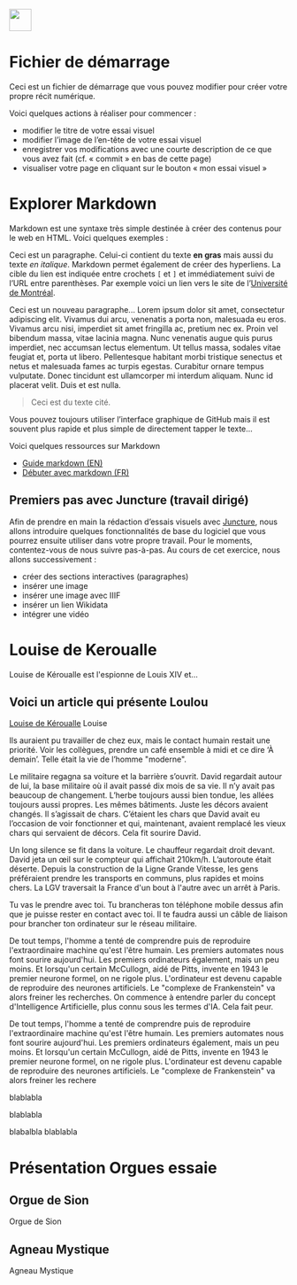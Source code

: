 <a href="https://juncture-digital.org"><img src="https://raw.githubusercontent.com/digitalArtHistory/recits-numeriques/main/images/btn_juncture.svg" style="height:40px"></a>

<param ve-config 
       title="depart" 
       banner="/images/ViennaDioscoridesFolio483vBirds.jpg" 
       layout="vertical">

# Fichier de démarrage

Ceci est un fichier de démarrage que vous pouvez modifier pour créer votre propre récit numérique.

Voici quelques actions à réaliser pour commencer :
- modifier le titre de votre essai visuel
- modifier l’image de l’en-tête de votre essai visuel
- enregistrer vos modifications avec une courte description de ce que vous avez fait (cf. « commit » en bas de cette page)
- visualiser votre page en cliquant sur le bouton « mon essai visuel »

# Explorer Markdown

Markdown est une syntaxe très simple destinée à créer des contenus pour le web en HTML. Voici quelques exemples :


Ceci est un paragraphe. Celui-ci contient du texte **en gras** mais aussi du texte *en italique*. Markdown permet également de créer des hyperliens. La cible du lien est indiquée entre crochets `[` et `]` et immédiatement suivi de l’URL entre parenthèses. Par exemple voici un lien vers le site de l’[Université de Montréal](http://www.umontreal.ca).


Ceci est un nouveau paragraphe...  Lorem ipsum dolor sit amet, consectetur adipiscing elit. Vivamus dui arcu, venenatis a porta non, malesuada eu eros. Vivamus arcu nisi, imperdiet sit amet fringilla ac, pretium nec ex. Proin vel bibendum massa, vitae lacinia magna. Nunc venenatis augue quis purus imperdiet, nec accumsan lectus elementum. Ut tellus massa, sodales vitae feugiat et, porta ut libero. Pellentesque habitant morbi tristique senectus et netus et malesuada fames ac turpis egestas. Curabitur ornare tempus vulputate. Donec tincidunt est ullamcorper mi interdum aliquam. Nunc id placerat velit. Duis et est nulla. 
<param ve-video id="jXYgI7jG7Bw" title="The Oldest Playable Organ in the World, basilique de Valère à Sion" start="2" />

<param ve-image 
    manifest="https://gallica.bnf.fr/iiif/ark:/12148/btv1b6904204f/manifest.json" />

> Ceci est du texte cité.

Vous pouvez toujours utiliser l’interface graphique de GitHub mais il est souvent plus rapide et plus simple de directement tapper le texte...

Voici quelques ressources sur Markdown
- [Guide markdown (EN)](https://docs.github.com/en/get-started/writing-on-github/getting-started-with-writing-and-formatting-on-github/basic-writing-and-formatting-syntax)
- [Débuter avec markdown (FR)](https://programminghistorian.org/fr/lecons/debuter-avec-markdown)

## Premiers pas avec Juncture (travail dirigé)

Afin de prendre en main la rédaction d’essais visuels avec [Juncture](https://juncture-digital.org/), nous allons introduire quelques fonctionnalités de base du logiciel que vous pourrez ensuite utiliser dans votre propre travail. Pour le moments, contentez-vous de nous suivre pas-à-pas. Au cours de cet exercice, nous allons successivement :
- créer des sections interactives (paragraphes)
- insérer une image
- insérer une image avec IIIF
- insérer un lien Wikidata
- intégrer une vidéo

# Louise de Keroualle

 

Louise de Kéroualle est l'espionne de Louis XIV et...


## Voici un article qui présente Loulou

[Louise de Kéroualle](https://fr.wikipedia.org/wiki/Louise_Ren%C3%A9e_de_Penanco%C3%ABt_de_Keroual) 
Louise
<param ve-image url="https://upload.wikimedia.org/wikipedia/commons/0/08/Louise_de_K%C3%A9roualle_by_Pierre_Mignard.png" />

Ils auraient pu travailler de chez eux, mais le contact humain restait une priorité. Voir les collègues, prendre un café ensemble à midi et ce dire ‘À demain’. Telle était la vie de l’homme "moderne".
<param ve-image url="https://upload.wikimedia.org/wikipedia/commons/0/08/Louise_de_K%C3%A9roualle_by_Pierre_Mignard.png" />

Le militaire regagna sa voiture et la barrière s’ouvrit. David regardait autour de lui, la base militaire où il avait passé dix mois de sa vie. Il n’y avait pas beaucoup de changement. L’herbe toujours aussi bien tondue, les allées toujours aussi propres. Les mêmes bâtiments. Juste les décors avaient changés. Il s’agissait de chars. C’étaient les chars que David avait eu l’occasion de voir fonctionner et qui, maintenant, avaient remplacé les vieux chars qui servaient de décors. Cela fit sourire David.
<param ve-image url="https://upload.wikimedia.org/wikipedia/commons/0/08/Louise_de_K%C3%A9roualle_by_Pierre_Mignard.png" />

Un long silence se fit dans la voiture. Le chauffeur regardait droit devant. David jeta un œil sur le compteur qui affichait 210km/h. L’autoroute était déserte. Depuis la construction de la Ligne Grande Vitesse, les gens préféraient prendre les transports en communs, plus rapides et moins chers. La LGV traversait la France d'un bout à l'autre avec un arrêt à Paris.
<param ve-image url="https://upload.wikimedia.org/wikipedia/commons/0/08/Louise_de_K%C3%A9roualle_by_Pierre_Mignard.png" />

Tu vas le prendre avec toi. Tu brancheras ton téléphone mobile dessus afin que je puisse rester en contact avec toi. Il te faudra aussi un câble de liaison pour brancher ton ordinateur sur le réseau militaire.
<param ve-image url="https://upload.wikimedia.org/wikipedia/commons/0/08/Louise_de_K%C3%A9roualle_by_Pierre_Mignard.png" />

De tout temps, l'homme a tenté de comprendre puis de reproduire l'extraordinaire machine qu'est l'être humain. Les premiers automates nous font sourire aujourd'hui. Les premiers ordinateurs également, mais un peu moins. Et lorsqu'un certain McCullogn, aidé de Pitts, invente en 1943 le premier neurone formel, on ne rigole plus. L'ordinateur est devenu capable de reproduire des neurones artificiels. Le "complexe de Frankenstein" va alors freiner les recherches. On commence à entendre parler du concept d'Intelligence Artificielle, plus connu sous les termes d'IA. Cela fait peur.
<param ve-image url="https://upload.wikimedia.org/wikipedia/commons/0/08/Louise_de_K%C3%A9roualle_by_Pierre_Mignard.png" />

De tout temps, l'homme a tenté de comprendre puis de reproduire l'extraordinaire machine qu'est l'être humain. Les premiers automates nous font sourire aujourd'hui. Les premiers ordinateurs également, mais un peu moins. Et lorsqu'un certain McCullogn, aidé de Pitts, invente en 1943 le premier neurone formel, on ne rigole plus. L'ordinateur est devenu capable de reproduire des neurones artificiels. Le "complexe de Frankenstein" va alors freiner les rechere
<param ve-image url="https://upload.wikimedia.org/wikipedia/commons/0/08/Louise_de_K%C3%A9roualle_by_Pierre_Mignard.png" />















blablabla

blablabla

blabalbla
blablabla













# Présentation Orgues essaie

## Orgue de Sion
Orgue de Sion
<param ve-image url="https://raw.githubusercontent.com/digitalArtHistory/recits-numeriques/main/07/Capture%20d%E2%80%99e%CC%81cran%2C%20le%202022-03-17%20a%CC%80%2013.49.49.png" />

## Agneau Mystique
Agneau Mystique
<param ve-image url="https://user-images.githubusercontent.com/100982262/159938151-88d93c60-de1c-4d99-be59-e15a5644a373.png" />
